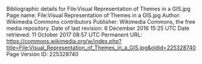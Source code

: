 Bibliographic details for File:Visual Representation of Themes in a GIS.jpg
Page name: File:Visual Representation of Themes in a GIS.jpg
Author: Wikimedia Commons contributors
Publisher: Wikimedia Commons, the free media repository.
Date of last revision: 6 December 2016 15:25 UTC
Date retrieved:
11 October 2017 08:57 UTC
Permanent URL: https://commons.wikimedia.org/w/index.php?title=File:Visual_Representation_of_Themes_in_a_GIS.jpg&oldid=225328740
Page Version ID: 225328740
